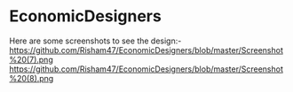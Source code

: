 # EconomicDesigners
Here are some screenshots to see the design:-
https://github.com/Risham47/EconomicDesigners/blob/master/Screenshot%20(7).png
https://github.com/Risham47/EconomicDesigners/blob/master/Screenshot%20(8).png
